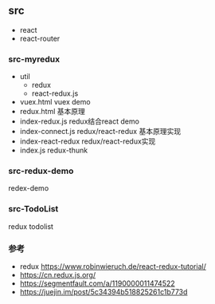 ## src 
- react
- react-router
### src-myredux
- util
    - redux
    - react-redux.js
- vuex.html vuex demo
- redux.html 基本原理
- index-redux.js redux结合react demo
- index-connect.js redux/react-redux 基本原理实现
- index-react-redux redux/react-redux实现
- index.js redux-thunk

### src-redux-demo
redex-demo

### src-TodoList
redux todolist

### 参考
- redux https://www.robinwieruch.de/react-redux-tutorial/
- https://cn.redux.js.org/
- https://segmentfault.com/a/1190000011474522
- https://juejin.im/post/5c34394b518825261c1b773d

